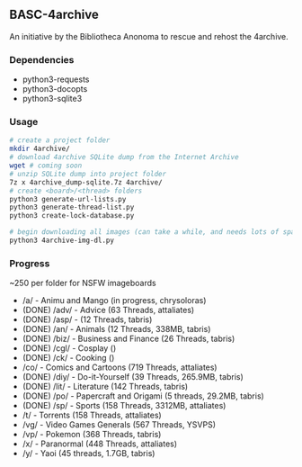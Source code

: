 ## BASC-4archive

An initiative by the Bibliotheca Anonoma to rescue and rehost the 4archive.

### Dependencies

* python3-requests
* python3-docopts
* python3-sqlite3

### Usage

```bash
# create a project folder
mkdir 4archive/
# download 4archive SQLite dump from the Internet Archive
wget # coming soon
# unzip SQLite dump into project folder
7z x 4archive_dump-sqlite.7z 4archive/
# create <board>/<thread> folders
python3 generate-url-lists.py
python3 generate-thread-list.py
python3 create-lock-database.py

# begin downloading all images (can take a while, and needs lots of space)
python3 4archive-img-dl.py
```

### Progress

~250 per folder for NSFW imageboards

* /a/ - Animu and Mango (in progress, chrysoloras)
* (DONE) /adv/ - Advice (63 Threads, attaliates)
* (DONE) /asp/ - (12 Threads, tabris)
* (DONE) /an/ - Animals (12 Threads, 338MB, tabris)
* (DONE) /biz/ - Business and Finance (26 Threads, tabris)
* (DONE) /cgl/ - Cosplay ()
* (DONE) /ck/ - Cooking ()
* /co/ - Comics and Cartoons (719 Threads, attaliates)
* (DONE) /diy/ - Do-it-Yourself (39 Threads, 265.9MB, tabris)
* (DONE) /lit/ - Literature (142 Threads, tabris)
* (DONE) /po/ - Papercraft and Origami (5 threads, 29.2MB, tabris)
* (DONE) /sp/ - Sports (158 Threads, 3312MB, attaliates)
* /t/ - Torrents (158 Threads, attaliates)
* /vg/ - Video Games Generals (567 Threads, YSVPS)
* /vp/ - Pokemon (368 Threads, tabris)
* /x/ - Paranormal (448 Threads, attaliates)
* /y/ - Yaoi (45 threads, 1.7GB, tabris)